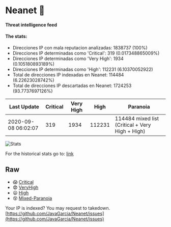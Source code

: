# Neanet :hocho:
#### Threat intelligence feed
#### The stats:

- Direcciones IP con mala reputacion analizadas: 1838737 (100%)
- Direcciones IP determinadas como 'Critical':  319 (0.017348865009%)
- Direcciones IP determinadas como 'Very High':  1934 (0.105180893189%)
- Direcciones IP determinadas como 'High':  112231 (6.10370052922)
- Total de direcciones IP indexadas en Neanet:  114484 (6.22623028742%)
- Total de direcciones IP descartadas en Neanet:  1724253 (93.7737697126%)

| Last Update | Critical | Very High | High | Paranoia |
| --- | --- | --- | --- | --- |
| 2020-09-08 06:02:07 | 319 | 1934 | 112231 | 114484 mixed list (Critical + Very High + High)|

![Stats](https://docs.google.com/spreadsheets/d/e/2PACX-1vSnaNMIXVabIpDJjufMlzH7poXnshF3mgd8Is1g9ytUEzVsP5my4Trn8f-xkoLLQ38xpL3HtmUexLo6/pubchart?oid=501124687&format=image)

For the historical stats go to: [link](/stats.csv)
## Raw
- :scream: [Critical](https://raw.githubusercontent.com/JavaGarcia/Neanet/master/blacklists/neanet_critical.txt)
- :fearful: [VeryHigh](https://raw.githubusercontent.com/JavaGarcia/Neanet/master/blacklists/neanet_veryHigh.txtt)
- :frowning: [High](https://raw.githubusercontent.com/JavaGarcia/Neanet/master/blacklists/neanet_high.txt)
- :dizzy_face: [Mixed-Paranoia](https://raw.githubusercontent.com/JavaGarcia/Neanet/master/blacklists/neanet_all.txt)


Your IP is indexed? You may request to takedown. [https://github.com/JavaGarcia/Neanet/issues](https://github.com/JavaGarcia/Neanet/issues)























































































































































































































































































































































































































































































































































































































































